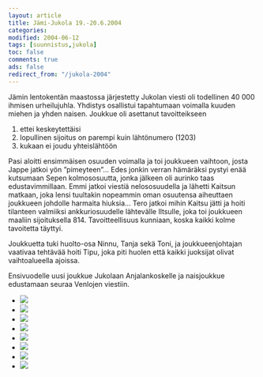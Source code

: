 ```yaml
--- 
layout: article 
title: Jämi-Jukola 19.-20.6.2004 
categories: 
modified: 2004-06-12 
tags: [suunnistus,jukola]
toc: false 
comments: true 
ads: false 
redirect_from: "/jukola-2004" 
--- 
```


Jämin lentokentän maastossa järjestetty Jukolan viesti oli todellinen 40
000 ihmisen urheilujuhla. Yhdistys osallistui tapahtumaan voimalla
kuuden miehen ja yhden naisen. Joukkue oli asettanut tavoitteikseen

1.  ettei keskeytettäisi
2.  lopullinen sijoitus on parempi kuin lähtönumero (1203)
3.  kukaan ei joudu yhteislähtöön

Pasi aloitti ensimmäisen osuuden voimalla ja toi joukkueen vaihtoon,
josta Jappe jatkoi yön ”pimeyteen”… Edes jonkin verran hämäräksi pystyi
enää kutsumaan Sepen kolmososuutta, jonka jälkeen oli aurinko taas
edustavimmillaan. Emmi jatkoi viestiä nelososuudella ja lähetti Kaitsun
matkaan, joka lensi tuultakin nopeammin oman osuutensa aiheuttaen
joukkueen johdolle harmaita hiuksia… Tero jatkoi mihin Kaitsu jätti ja
hoiti tilanteen valmiiksi ankkuriosuudelle lähtevälle Iltsulle, joka toi
joukkueen maaliin sijoituksella 814. Tavoitteellisuus kunniaan, koska
kaikki kolme tavoitetta täyttyi.

Joukkuetta tuki huolto-osa Ninnu, Tanja sekä Toni, ja joukkueenjohtajan
vaativaa tehtävää hoiti Tipu, joka piti huolen että kaikki juoksijat
olivat vaihtoalueella ajoissa.

Ensivuodelle uusi joukkue Jukolaan Anjalankoskelle ja naisjoukkue
edustamaan seuraa Venlojen viestiin.

<div class="image-gallery">

-   [![](/Media/Default/ImageGalleries/jukola-2004/Thumbnails/jukola1b.jpg)](/Media/Default/ImageGalleries/jukola-2004/jukola1b.jpg)
-   [![](/Media/Default/ImageGalleries/jukola-2004/Thumbnails/Jukola2b.jpg)](/Media/Default/ImageGalleries/jukola-2004/Jukola2b.jpg)
-   [![](/Media/Default/ImageGalleries/jukola-2004/Thumbnails/Jukola3b.jpg)](/Media/Default/ImageGalleries/jukola-2004/Jukola3b.jpg)
-   [![](/Media/Default/ImageGalleries/jukola-2004/Thumbnails/Jukola4b.jpg)](/Media/Default/ImageGalleries/jukola-2004/Jukola4b.jpg)
-   [![](/Media/Default/ImageGalleries/jukola-2004/Thumbnails/Jukola5b.jpg)](/Media/Default/ImageGalleries/jukola-2004/Jukola5b.jpg)
-   [![](/Media/Default/ImageGalleries/jukola-2004/Thumbnails/Jukola6b.jpg)](/Media/Default/ImageGalleries/jukola-2004/Jukola6b.jpg)
-   [![](/Media/Default/ImageGalleries/jukola-2004/Thumbnails/Jukola7b.jpg)](/Media/Default/ImageGalleries/jukola-2004/Jukola7b.jpg)
-   [![](/Media/Default/ImageGalleries/jukola-2004/Thumbnails/Jukola8b.jpg)](/Media/Default/ImageGalleries/jukola-2004/Jukola8b.jpg)

</div>
